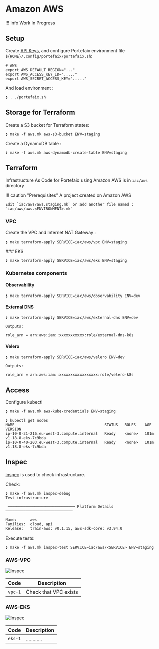 # Amazon AWS

!!! info
    Work In Progress

## Setup

Create [API Keys](https://console.aws.amazon.com/iam/home?#/security_credentials),
and configure Portefaix environment file `${HOME}/.config/portefaix/portefaix.sh`:

```shell
# AWS
export AWS_DEFAULT_REGION="..."
export AWS_ACCESS_KEY_ID="....."
export AWS_SECRET_ACCESS_KEY="....."
```

And load environment :

```shell
❯ . ./portefaix.sh
```

## Storage for Terraform

Create a S3 bucket for Terraform states:

```shell
❯ make -f aws.mk aws-s3-bucket ENV=staging
```

Create a DynamoDB table :

```shell
❯ make -f aws.mk aws-dynamodb-create-table ENV=staging
```

## Terraform

Infrastructure As Code for Portefaix using Amazon AWS is in
`iac/aws` directory

!!! caution "Prerequisites"
    A project created on Amazon AWS

    Edit `iac/aws/aws.staging.mk` or add another file named :
    `iac/aws/aws.<ENVIRONMENT>.mk`

### VPC

Create the VPC and Internet NAT Gateway :

```shell
❯ make terraform-apply SERVICE=iac/aws/vpc ENV=staging
```

### EKS

```shell
❯ make terraform-apply SERVICE=iac/aws/eks ENV=staging
```

### Kubernetes components

#### Observability

```shell
❯ make terraform-apply SERVICE=iac/aws/observability ENV=dev
```

#### External DNS

```shell
❯ make terraform-apply SERVICE=iac/aws/external-dns ENV=dev

Outputs:

role_arn = arn:aws:iam::xxxxxxxxxxx:role/external-dns-k8s
```

#### Velero

```shell
❯ make terraform-apply SERVICE=iac/aws/velero ENV=dev

Outputs:

role_arn = arn:aws:iam::xxxxxxxxxxxxxxxxx:role/velero-k8s
```

## Access

Configure kubectl

```shell
❯ make -f aws.mk aws-kube-credentials ENV=staging
```

```shell
❯ kubectl get nodes
NAME                                        STATUS   ROLES    AGE    VERSION
ip-10-0-31-216.eu-west-3.compute.internal   Ready    <none>   101m   v1.18.8-eks-7c9bda
ip-10-0-40-203.eu-west-3.compute.internal   Ready    <none>   101m   v1.18.8-eks-7c9bda
```

## Inspec

[inspec](http://inspec.io/) is used to check infrastructure.

Check:

```shell
❯ make -f aws.mk inspec-debug
Test infrastructure

 ────────────────────────────── Platform Details ──────────────────────────────

Name:      aws
Families:  cloud, api
Release:   train-aws: v0.1.15, aws-sdk-core: v3.94.0
```

Execute tests:

```shell
❯ make -f aws.mk inspec-test SERVICE=iac/aws/<SERVICE> ENV=staging
```

### AWS-VPC

![Inspec](../img/inspec-vpc.png)

| Code | Description|
|---|---|
| `vpc-1` | Check that VPC exists |

### AWS-EKS

![Inspec](../img/inspec-eks.png)

| Code | Description|
|---|---|
| `eks-1` | ............ |